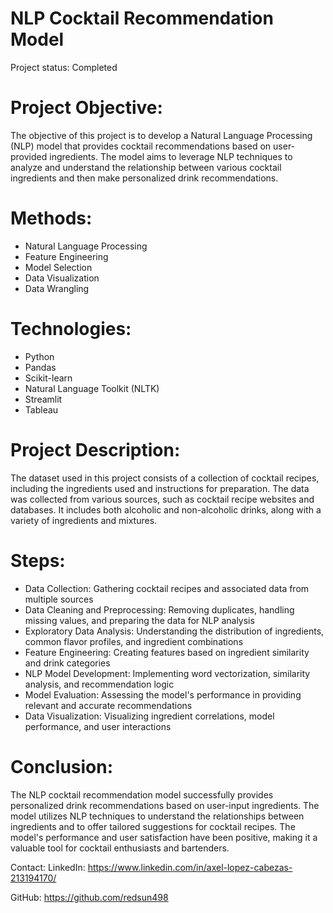 # NLP Cocktail Recommendation Model
Project status: Completed

# Project Objective:
The objective of this project is to develop a Natural Language Processing (NLP) model that provides cocktail recommendations based on user-provided ingredients. The model aims to leverage NLP techniques to analyze and understand the relationship between various cocktail ingredients and then make personalized drink recommendations.

# Methods:
- Natural Language Processing
- Feature Engineering
- Model Selection
- Data Visualization
- Data Wrangling 

# Technologies:
- Python
- Pandas
- Scikit-learn
- Natural Language Toolkit (NLTK)
- Streamlit
- Tableau 

# Project Description:
The dataset used in this project consists of a collection of cocktail recipes, including the ingredients used and instructions for preparation. The data was collected from various sources, such as cocktail recipe websites and databases. It includes both alcoholic and non-alcoholic drinks, along with a variety of ingredients and mixtures.

# Steps:
- Data Collection: Gathering cocktail recipes and associated data from multiple sources
- Data Cleaning and Preprocessing: Removing duplicates, handling missing values, and preparing the data for NLP analysis
- Exploratory Data Analysis: Understanding the distribution of ingredients, common flavor profiles, and ingredient combinations
- Feature Engineering: Creating features based on ingredient similarity and drink categories
- NLP Model Development: Implementing word vectorization, similarity analysis, and recommendation logic
- Model Evaluation: Assessing the model's performance in providing relevant and accurate recommendations
- Data Visualization: Visualizing ingredient correlations, model performance, and user interactions

# Conclusion:
The NLP cocktail recommendation model successfully provides personalized drink recommendations based on user-input ingredients. The model utilizes NLP techniques to understand the relationships between ingredients and to offer tailored suggestions for cocktail recipes. The model's performance and user satisfaction have been positive, making it a valuable tool for cocktail enthusiasts and bartenders.

Contact:
LinkedIn: https://www.linkedin.com/in/axel-lopez-cabezas-213194170/

GitHub: https://github.com/redsun498
